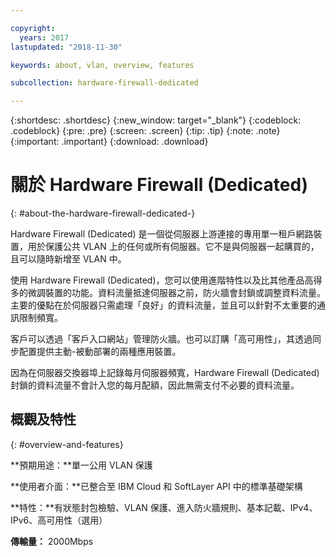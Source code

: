 ```yaml
---

copyright:
  years: 2017
lastupdated: "2018-11-30"

keywords: about, vlan, overview, features

subcollection: hardware-firewall-dedicated

---
```


{:shortdesc: .shortdesc}
{:new_window: target="_blank"}
{:codeblock: .codeblock}
{:pre: .pre}
{:screen: .screen}
{:tip: .tip}
{:note: .note}
{:important: .important}
{:download: .download}

# 關於 Hardware Firewall (Dedicated)
{: #about-the-hardware-firewall-dedicated-}

Hardware Firewall (Dedicated) 是一個從伺服器上游連接的專用單一租戶網路裝置，用於保護公共 VLAN 上的任何或所有伺服器。它不是與伺服器一起購買的，且可以隨時新增至 VLAN 中。   

使用 Hardware Firewall (Dedicated)，您可以使用進階特性以及比其他產品高得多的微調裝置的功能。資料流量抵達伺服器之前，防火牆會封鎖或調整資料流量。主要的優點在於伺服器只需處理「良好」的資料流量，並且可以針對不太重要的通訊限制頻寬。

客戶可以透過「客戶入口網站」管理防火牆。也可以訂購「高可用性」，其透過同步配置提供主動-被動部署的兩種應用裝置。

因為在伺服器交換器埠上記錄每月伺服器頻寬，Hardware Firewall (Dedicated) 封鎖的資料流量不會計入您的每月配額，因此無需支付不必要的資料流量。

## 概觀及特性
{: #overview-and-features}

**預期用途：**單一公用 VLAN 保護

**使用者介面：**已整合至 IBM Cloud 和 SoftLayer API 中的標準基礎架構

**特性：**有狀態封包檢驗、VLAN 保護、進入防火牆規則、基本記載、IPv4、IPv6、高可用性（選用）

**傳輸量：** 2000Mbps
